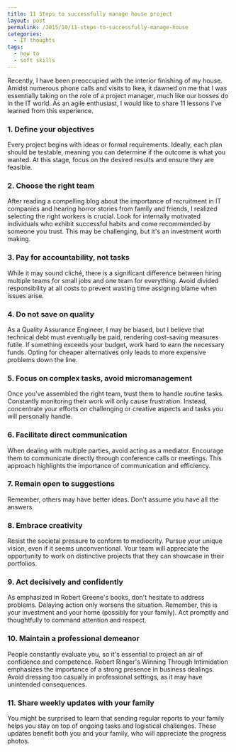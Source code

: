 ```yaml
---
title: 11 Steps to successfully manage house project
layout: post
permalink: /2015/10/11-steps-to-successfully-manage-house
categories:
  - IT thoughts
tags:
  - how to
  - soft skills
---
```


Recently, I have been preoccupied with the interior finishing of my house. Amidst numerous phone calls and visits to Ikea, it dawned on me that I was essentially taking on the role of a project manager, much like our bosses do in the IT world. As an agile enthusiast, I would like to share 11 lessons I've learned from this experience.

### **1\. Define your objectives**

Every project begins with ideas or formal requirements. Ideally, each plan should be testable, meaning you can determine if the outcome is what you wanted. At this stage, focus on the desired results and ensure they are feasible.

### **2\. Choose the right team**

After reading a compelling blog about the importance of recruitment in IT companies and hearing horror stories from family and friends, I realized selecting the right workers is crucial. Look for internally motivated individuals who exhibit successful habits and come recommended by someone you trust. This may be challenging, but it's an investment worth making.

### **3\. Pay for accountability, not tasks**

While it may sound cliché, there is a significant difference between hiring multiple teams for small jobs and one team for everything. Avoid divided responsibility at all costs to prevent wasting time assigning blame when issues arise.

### **4\. Do not save on quality**

As a Quality Assurance Engineer, I may be biased, but I believe that technical debt must eventually be paid, rendering cost-saving measures futile. If something exceeds your budget, work hard to earn the necessary funds. Opting for cheaper alternatives only leads to more expensive problems down the line.

### **5\. Focus on complex tasks, avoid micromanagement**

Once you've assembled the right team, trust them to handle routine tasks. Constantly monitoring their work will only cause frustration. Instead, concentrate your efforts on challenging or creative aspects and tasks you will personally handle.

### **6\. Facilitate direct communication**

When dealing with multiple parties, avoid acting as a mediator. Encourage them to communicate directly through conference calls or meetings. This approach highlights the importance of communication and efficiency.

### **7\. Remain open to suggestions**

Remember, others may have better ideas. Don't assume you have all the answers.

### **8\. Embrace creativity**

Resist the societal pressure to conform to mediocrity. Pursue your unique vision, even if it seems unconventional. Your team will appreciate the opportunity to work on distinctive projects that they can showcase in their portfolios.

### **9\. Act decisively and confidently**

As emphasized in Robert Greene's books, don't hesitate to address problems. Delaying action only worsens the situation. Remember, this is your investment and your home (possibly for your family). Act promptly and thoughtfully to command attention and respect.

### **10\. Maintain a professional demeanor**

People constantly evaluate you, so it's essential to project an air of confidence and competence. Robert Ringer's Winning Through Intimidation emphasizes the importance of a strong presence in business dealings. Avoid dressing too casually in professional settings, as it may have unintended consequences.

### **11\. Share weekly updates with your family**

You might be surprised to learn that sending regular reports to your family helps you stay on top of ongoing tasks and logistical challenges. These updates benefit both you and your family, who will appreciate the progress photos.
